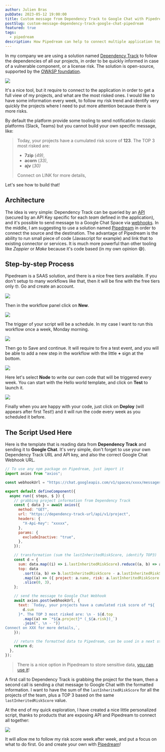 ```yaml
---
author: Julien Bras
pubDate: 2023-05-12 19:00:00
title: Custom message from Dependency Track to Google Chat with Pipedream!
postSlug: custom-message-dependency-track-google-chat-pipedream
featured: true
tags:
  - pipedream
description: How Pipedream can help to connect multiple application together to deliver value.
---
```


In my company we are using a solution named [Dependency Track](https://dependencytrack.org/) to follow the dependencies of all our projects, in order to be quickly informed in case of a vulnerable component, or a license risk. The solution is open-source, supported by the [OWASP foundation](https://owasp.org/).

![](./pipedream1.png)

It's a nice tool, but it require to connect to the application in order to get a full view of my projects, and what are the most risked ones. I would like to have some information every week, to follow my risk trend and identify very quickly the projects where I need to put more attention because there is more risks.

By default the platform provide some tooling to send notification to classic platforms (Slack, Teams) but you cannot build your own specific message, like:

> Today, your projects have a cumulated risk score of **123**. The TOP 3 most risked are:
>
> - **7zip** (_49)_,
> - **acorn** (_33)_,
> - **ajv** (_30)_
>
> Connect on LINK for more details,

Let's see how to build that!

## Architecture

The idea is very simple: Dependency Track can be queried by an [API](https://docs.dependencytrack.org/integrations/rest-api/) (secured by an API Key specific for each _team_ defined in the application), and it's possible to send message to a Google Chat Space via [webhooks](https://developers.google.com/chat/how-tos/webhooks).
In the middle, I am suggesting to use a solution named [Pipedream](https://pipedream.com/) in order to connect the source and the destination. The advantage of Pipedream is the ability to run small piece of code (Javascript for example) and link that to existing connector or services. It is much more powerful than other tooling like _Zappier_ or _Make_ because it's code based (in my own opinion 😅).

## Step-by-step Process

Pipedream is a SAAS solution, and there is a nice free tiers available. If you don't setup to many workflows like that, then it will be fine with the free tiers only 🤓. Go and create an account.

![](./pipedream2.png)

Then in the workflow panel click on **New**.

![](./pipedream3.png)

The trigger of your script will be a schedule. In my case I want to run this workflow once a week, Monday morning.

![](./pipedream4.png)

Then go to Save and continue. It will require to fire a test event, and you will be able to add a new step in the workflow with the little **+** sign at the bottom.

![](./pipedream5.png)

Here let's select **Node** to write our own code that will be triggered every week. You can start with the Hello world template, and click on **Test** to launch it.

![](./pipedream6.png)

Finally when you are happy with your code, just click on **Deploy** (will appears after first Test!) and it will run the code every week as you scheduled it before.

## The Script Used Here

Here is the template that is reading data from **Dependency Track** and sending it to **Google Chat**. It's very simple, don't forget to use your own Dependency Track URL and API key, and also the correct Google Chat Webhook URL.

```javascript
// To use any npm package on Pipedream, just import it
import axios from "axios";

const webhookUrl = "https://chat.googleapis.com/v1/spaces/xxxx/messages?key=xxx";

export default defineComponent({
  async run({ steps, $ }) {
    // grabbing project information from Dependency Track
    const { data } = await axios({
      method: "GET",
      url: "https://dependency-track-url/api/v1/project",
      headers: {
        "X-Api-Key": "xxxxx",
      },
      params: {
        excludeInactive: "true",
      },
    });

    // transformation (sum the lastInheritedRiskScore, identify TOP3)
    const d = {
      sum: data.map((i) => i.lastInheritedRiskScore).reduce((a, b) => a + b),
      top: data
        .sort((a, b) => b.lastInheritedRiskScore - a.lastInheritedRiskScore)
        .map((a) => ({ project: a.name, risk: a.lastInheritedRiskScore }))
        .slice(0, 3),
    };

    // send the message to Google Chat Webhook
    await axios.post(webhookUrl, {
      text: `Today, your projects have a cumulated risk score of *${
        d.sum
      }*. The TOP 3 most risked are: \n - ${d.top
        .map((a) => `*${a.project}* (_${a.risk})_`)
        .join(", \n - ")}
Connect on XXX for more details,`,
    });

    // return the formatted data to Pipedream, can be used in a next step for example
    return d;
  },
});
```

> There is a nice option in Pipedream to store sensitive data, [you can use it](https://pipedream.com/docs/environment-variables/)!

A first call to Dependency Track is grabbing the project for the team, then a second call is sending a chat message to Google Chat with the formatted information. I want to have the sum of the `lastInheritedRiskScore` for all the projects of the team, plus a TOP 3 based on the same `lastInheritedRiskScore` value.

At the end of my quick exploration, I have created a nice little personalized script, thanks to products that are exposing API and Pipedream to connect all together:

![](./pipedream7.png)

It will allow me to follow my risk score week after week, and put a focus on what to do first. Go and create your own with [Pipedream](https://pipedream.com/)!
